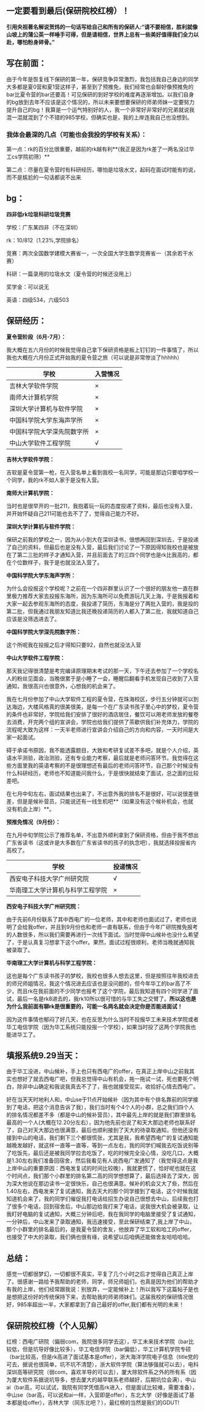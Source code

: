 ## 一定要看到最后(保研院校红榜）！

**引用央视著名解说贺炜的一句话写给自己和所有的保研人:“请不要相信，胜利就像山坡上的蒲公英一样唾手可得，但是请相信，世界上总有一些美好值得我们全力以赴，哪怕粉身碎骨。”**

## **写在前面：**

由于今年是恢复线下保研的第一年，保研竞争异常激烈，我包括我自己身边的同学大多都是夏0营和夏1营这样子，甚至到了预推免，我们经常也会聊好像预推免的bar比夏令营的bar还要高！可见保研的到好学校的难度再逐渐增加。以我们自身的bg放到去年不应该是这个情况的，所以未来要想要保研的师弟师妹一定要努力提升自己的bg！我算是一个运气特别好的人，我一个非常好非常好的兄弟就说我混一混就混到了个不错的985学校，但确实也是，我的上岸连我自己也没想到。

### 我体会最深的几点（可能也会我投的学校有关系）：

第一点：rk的百分比很重要，越前的rk越有利**(我正是因为rk差了一两名没过华工cs学院初筛）**

第二点：尽量在夏令营时有科研经历，哪怕是垃圾水文，起码在面试时能有的说，而不是尴尬的一句话都说不出来

## **bg：**

**四非低rk垃圾科研垃圾竞赛**

学校：广东某四非（不在深圳）

rk：10/812（1.23%,学院排名）

竞赛：两次全国数学建模大赛省一，一次全国大学生数学竞赛省一（其余若干水赛）

科研：一篇录用的垃圾水文（夏令营的时候还没用上）

奖学金：可以说无

英语：四级534，六级503

## 保研经历：

**夏令营阶段（6月-7月）：**

我大概在五六月份的时候我觉得自己拿下保研资格是板上钉钉的一件事情了，所以我也大概在六月份正式开始我的夏令营之旅（可以说是非常惨淡了hhhhh）

| 学校                       | 入营情况 |
| -------------------------- | -------- |
| 吉林大学软件学院           | ×        |
| 南师大计算机学院           | ×        |
| 深圳大学计算机与软件学院   | ×        |
| 中国科学院大学东海声学所   | ×        |
| 中国科学院大学深先院数字所 | ×        |
| 中山大学软件工程学院       | √        |

**吉林大学软件学院：**

吉软是夏令营第一枪，在入营名单上看到我校一名同学，可能是那边只要咱学校一个同学，我的rk不如人家于是没有入营。

**南师大计算机学院：**

当时也是很早开的一批211，我抱着玩一玩的态度投递了资料，最后也没有入营，并开始怀疑自己211可能也去不了了，觉得自己能力不好。

**深圳大学计算机与软件学院：**

保研之前我的梦校之一，因为从小到大在深圳读书，很想再回到深圳去，于是投递了自己的资料，但最后也是没有入营，最后我们讨论了一下原因得知我校也是被放在了第二三批的样子才通知入营，并且前面去了的三四个同学也是rk比我高的，都在个位数样子，我于是也就没法入营了。

**中国科学院大学东海声学所：**

为什么会投报这个学校呢？之前在一个四非群里认识了一个很好的朋友他一直在群里极力推荐大家去投报东海所，因为东海所可以免费游玩几天上海，于是我报着和大家一起去参观东海所的态度，我投递了简历，东海是分了两批入营的，我是投的第二批，但我通过我朋友知道比我还晚投递简历的人都入了第二批，我就知道自己应该是没筛选进去了。

**中国科学院大学深先院数字所：**

这个所呢我在投报之后才得知只要92，自然也就没法入营

**中山大学软件工程学院：**

那天我记得很清楚是考完编译原理期末考试的那一天，下午还去参加了一个学校名人的粉丝见面会，当晚很累于是小睡了一会，睡醒后翻看手机发现自己收到了入营通知，我很高兴也很意外，心想我的机会来了。

我在七月份参加了中山大学软件工程的夏令营，在珠海校区，步行五分钟就可以到达海边，大楼风格真的很美很美，是每一个在广东读书孩子里心中的梦校，夏令营的条件也非常好，学院给我们安排了很好的酒店居住，餐饮可以用老师发放的餐卷去消费，开完两个组的宣讲会，学院也给我们提供了茶歇供我们补充体力，学院的流程呢大致为这样：一天半老师进行宣讲会介绍自己的方向和内容，一天时间是大家一起面试。

碍于承诺书原因，我不能透露题目，大致和考研复试差不多吧，就是个人介绍，英语水平测验，政治测验，还有专业能力考察，最后就是老师问答环节。我觉得在这些方面里我的英语考察的不是很理想还有最后的老师问答环节，自己那个时候没有什么科研经历，老师也不知道能问我什么，于是很快就结束了面试，总之面的比较差吧。

在七月中旬左右，面试结果也出来了，不出意外我的排名不是很好，可以说很差很差，但是是候补营员，只能说还有一线生机吧**（如果没有这个候补机会，也就没有机会上岸）**。

**预推免情况（9月份）：**

在九月中旬学院公示了推荐名单，不出意外顺利拿到了保研资格，但由于我不想出广东省读书（这或许是大多数在广东省读书的孩子的执念吧），我就选择投报省内高校了。

| 学校                             | 投递情况 |
| -------------------------------- | -------- |
| 西安电子科技大学广州研究院       | √        |
| 华南理工大学计算机与科学工程学院 | ×        |

**西安电子科技大学广州研究院：**

由于先前6月份联系了其中西电广的一位老师，其中和老师也面试过了，老师也说明了会给我offer，并且到9月份也和老师一直有联系，但由于今年广研院推免报考的人数很多，所以我们需要再进行一次线下面试。当时觉得中山候补也没什么希望了，于是认真复习想拿下这个offer。果然，面试过程很顺利，老师当晚就通知我被录取了。

**华南理工大学计算机与科学工程学院：**

这也是每个广东读书孩子的梦校，我校也很多人想去这里，但是按照往年我校进去的师兄师姐情况，我这个情况进去应该也是没问题的，但今年华工的bar高了不少，而且rk在我前面的不少同学也报考了这个学院，最后我知道有四个同学进了面试，最后一名是rk8进去的，我rk10所以很可惜的与华工失之交臂了。**所以这也是为什么我前面有聊rk是很重要的，可能一名两名就会决定你是否能进面试！**

因为这件事情也郁闷了好几天，也在反思为什么当时不投报华工未来技术学院或者华工电信学院（因为华工系统只能投报一个学校），如果当时投了这两个学院我也能进华工了。

## **填报系统9.29当天：**

由于华工没进，中山候补，手上也只有西电广的offer，在真正上岸中山之前我其实也想好了就去西电广吧，但我总觉得中山有机会，拖一拖试一试，死也要死个明白，除非中山确定和我说我真去不了了，我也就接受现实，收拾好心情去西电广。

好在当天天时地利人和，中山se于11点开始候补（因为其中有个排名靠前的同学接到了电话，把这个消息告诉了我），我们当时有个4个人的小群，总之我们四个人的排名情况都差不多（都是中山的候补营员），其中最先上岸的就是我们群里排名最高的一个人(大概在12.20分左右），因为他先前也说了和天大那边老师也联系好了，自己对天大那边也很满意，最后也顺利接到了天大的待录取通知，但他还没有接到中山的电话，我们剩下三个都很慌张，尤其是我，我希望西电广的复试通知能越晚发越好，就这样一直等一直等，等到一点左右，我的同学们喊我去吃饭说别等了吃饭先，最后还是被我同学拉去吃饭了，吃的时候完全没心情，没吃几口，大概是1.30左右我们准备回宿舍，然后我看见有人说西电广发通知了（我觉得这点是我上岸中山的重要原因：西电发复试的时间比较晚），我就更慌了，恰好呢也就在这个时间点，我们那个小群里的排名第二高的同学想想算了，最后选择去了深大，因为深大他说在那边读书一定很快乐，自己也很满意。候补的机会又大了些，然后在1.40左右，西电发来了复试通知，我去天大的那个同学接到了电话，这个时候我就知道机会来了，我的同学们催促我打电话给招生办说自己很想去中山，后续我也打了很多个电话，回到宿舍后，中山那边给我打来了电话，说我很大机会被录取，让我盯好电脑的复试通知，大概三分钟后吧，我在我同学的电脑里接受了复试通知，一分钟后，中山发来了录取通知，我迅速接受，至此保研结束了,我上岸了中山，那个小群里的排名最后的，是我夏令营的舍友，他放弃了华工软和哈工的offer，也接受了中大的录取，我们俩也很有缘，说希望以后咱俩还能做舍友哈哈哈哈。

## 总结：

感觉一切都很梦幻，一切都很不真实，平复了几个小时之后才觉得自己真正上岸了。很感谢一路给予我帮助的老师，同学，师兄师姐们，也真是因为他们的帮助才有我的上岸，他们经常跟我说：别放弃，一定能候补上！所以我写下这篇帖子是也是想把这份好的传统保持下来，去帮助我的师弟师妹们。这届我校的保研情况很好，985率超出一半，大家都拿到了自己最好的offer,我们都有光明的未来！

## 保研院校红榜（个人见解）

红榜：西电广研院（偏弱com，我院很多同学去这），华工未来技术学院（bar比较低，但是坑导好像比较多），华工电信学院（bar偏低），华工计算机学院专硕（bar比较高，但是rk高进了面试基本是offer），浙大海洋学院电子信息（title党的可去，据说也很简单，坑不坑不清楚），浙大软件学院（算法够强就可以去），电科深圳高等研究院（弱com，喜欢羊导的可以去），厦大除软件系之外的所有系（因为厦大软件系据说坑导多，想去厦大的越早联系老师越好，后期坑位会满），中山ai（bar高，可以试试，我院有同学凭借高rk进入，但是面试比较难，需要准备），中山se（bar高，可以说和ai一样，入营即是offer），东北大学（好像是面试了基本都是给offer），吉林大学（同东北吧？），最红榜的当然是我们的GDUT!